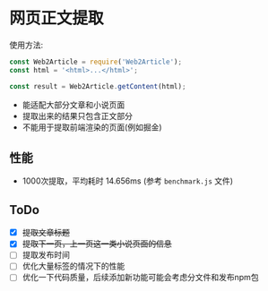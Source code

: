 # 网页正文提取
使用方法: 
```javascript
const Web2Article = require('Web2Article');
const html = '<html>...</html>';

const result = Web2Article.getContent(html);
```

- 能适配大部分文章和小说页面
- 提取出来的结果只包含正文部分
- 不能用于提取前端渲染的页面(例如掘金)

## 性能
- 1000次提取，平均耗时 14.656ms (参考 `benchmark.js` 文件)

## ToDo
- [x] ~~提取文章标题~~
- [x] ~~提取下一页，上一页这一类小说页面的信息~~
- [ ] 提取发布时间
- [ ] 优化大量标签的情况下的性能
- [ ] 优化一下代码质量，后续添加新功能可能会考虑分文件和发布npm包
